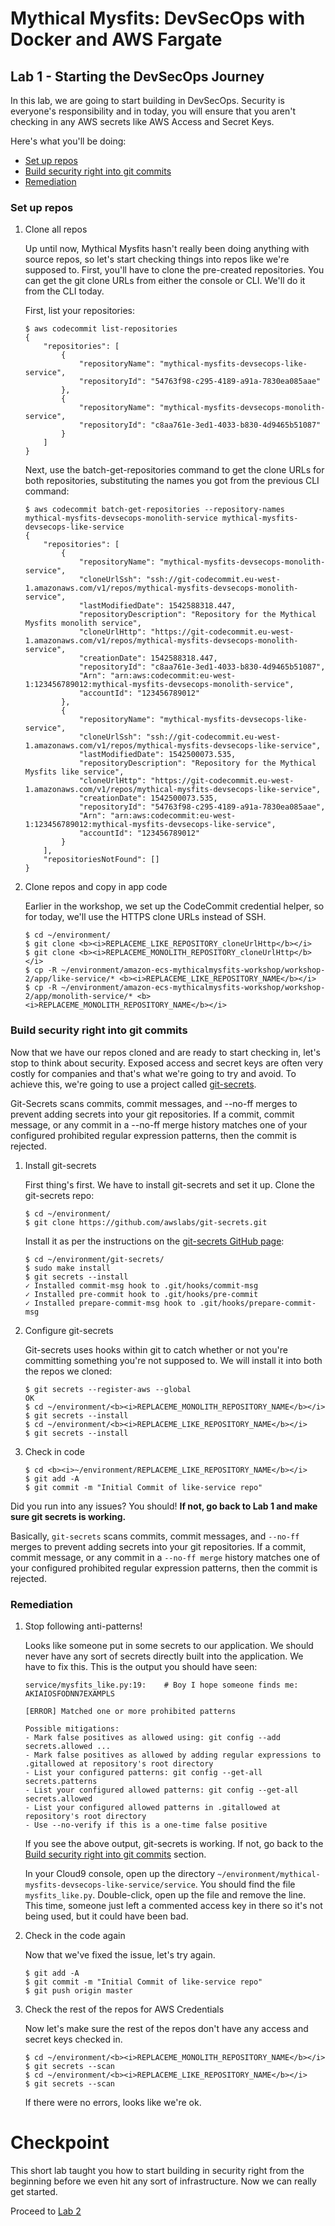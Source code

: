 # Mythical Mysfits: DevSecOps with Docker and AWS Fargate

## Lab 1 - Starting the DevSecOps Journey

In this lab, we are going to start building in DevSecOps. Security is everyone's responsibility and in today, you will ensure that you aren't checking in any AWS secrets like AWS Access and Secret Keys.

Here's what you'll be doing:

* [Set up repos](#set-up-repos)
* [Build security right into git commits](#build-security-right-into-git-commits)
* [Remediation](#rsemediation)

### Set up repos

1. Clone all repos

    Up until now, Mythical Mysfits hasn't really been doing anything with source repos, so let's start checking things into repos like we're supposed to. First, you'll have to clone the pre-created repositories. You can get the git clone URLs from either the console or CLI. We'll do it from the CLI today.

    First, list your repositories:

    ```
    $ aws codecommit list-repositories
    {
        "repositories": [
            {
                "repositoryName": "mythical-mysfits-devsecops-like-service",
                "repositoryId": "54763f98-c295-4189-a91a-7830ea085aae"
            },
            {
                "repositoryName": "mythical-mysfits-devsecops-monolith-service",
                "repositoryId": "c8aa761e-3ed1-4033-b830-4d9465b51087"
            }
        ]
    }
    ```

    Next, use the batch-get-repositories command to get the clone URLs for both repositories, substituting the names you got from the previous CLI command:

    ```
    $ aws codecommit batch-get-repositories --repository-names mythical-mysfits-devsecops-monolith-service mythical-mysfits-devsecops-like-service
    {
        "repositories": [
            {
                "repositoryName": "mythical-mysfits-devsecops-monolith-service",
                "cloneUrlSsh": "ssh://git-codecommit.eu-west-1.amazonaws.com/v1/repos/mythical-mysfits-devsecops-monolith-service",
                "lastModifiedDate": 1542588318.447,
                "repositoryDescription": "Repository for the Mythical Mysfits monolith service",
                "cloneUrlHttp": "https://git-codecommit.eu-west-1.amazonaws.com/v1/repos/mythical-mysfits-devsecops-monolith-service",
                "creationDate": 1542588318.447,
                "repositoryId": "c8aa761e-3ed1-4033-b830-4d9465b51087",
                "Arn": "arn:aws:codecommit:eu-west-1:123456789012:mythical-mysfits-devsecops-monolith-service",
                "accountId": "123456789012"
            },
            {
                "repositoryName": "mythical-mysfits-devsecops-like-service",
                "cloneUrlSsh": "ssh://git-codecommit.eu-west-1.amazonaws.com/v1/repos/mythical-mysfits-devsecops-like-service",
                "lastModifiedDate": 1542500073.535,
                "repositoryDescription": "Repository for the Mythical Mysfits like service",
                "cloneUrlHttp": "https://git-codecommit.eu-west-1.amazonaws.com/v1/repos/mythical-mysfits-devsecops-like-service",
                "creationDate": 1542500073.535,
                "repositoryId": "54763f98-c295-4189-a91a-7830ea085aae",
                "Arn": "arn:aws:codecommit:eu-west-1:123456789012:mythical-mysfits-devsecops-like-service",
                "accountId": "123456789012"
            }
        ],
        "repositoriesNotFound": []
    }
    ```

2. Clone repos and copy in app code

    Earlier in the workshop, we set up the CodeCommit credential helper, so for today, we'll use the HTTPS clone URLs instead of SSH.

    ```
    $ cd ~/environment/
    $ git clone <b><i>REPLACEME_LIKE_REPOSITORY_cloneUrlHttp</b></i>
    $ git clone <b><i>REPLACEME_MONOLITH_REPOSITORY_cloneUrlHttp</b></i>
    $ cp -R ~/environment/amazon-ecs-mythicalmysfits-workshop/workshop-2/app/like-service/* <b><i>REPLACEME_LIKE_REPOSITORY_NAME</b></i>
    $ cp -R ~/environment/amazon-ecs-mythicalmysfits-workshop/workshop-2/app/monolith-service/* <b><i>REPLACEME_MONOLITH_REPOSITORY_NAME</b></i>
    ```

### Build security right into git commits

Now that we have our repos cloned and are ready to start checking in, let's stop to think about security. Exposed access and secret keys are often very costly for companies and that's what we're going to try and avoid. To achieve this, we're going to use a project called [git-secrets](https://github.com/awslabs/git-secrets).

Git-Secrets scans commits, commit messages, and --no-ff merges to prevent adding secrets into your git repositories. If a commit, commit message, or any commit in a --no-ff merge history matches one of your configured prohibited regular expression patterns, then the commit is rejected.

1. Install git-secrets

    First thing's first. We have to install git-secrets and set it up. Clone the git-secrets repo:

    ```
    $ cd ~/environment/
    $ git clone https://github.com/awslabs/git-secrets.git
    ```

    Install it as per the instructions on the [git-secrets GitHub page](https://github.com/awslabs/git-secrets#installing-git-secrets):

    ```
    $ cd ~/environment/git-secrets/
    $ sudo make install
    $ git secrets --install
    ✓ Installed commit-msg hook to .git/hooks/commit-msg
    ✓ Installed pre-commit hook to .git/hooks/pre-commit
    ✓ Installed prepare-commit-msg hook to .git/hooks/prepare-commit-msg
    ```

2. Configure git-secrets

    Git-secrets uses hooks within git to catch whether or not you're committing something you're not supposed to. We will install it into both the repos we cloned:

    ```
    $ git secrets --register-aws --global
    OK
    $ cd ~/environment/<b><i>REPLACEME_MONOLITH_REPOSITORY_NAME</b></i>
    $ git secrets --install
    $ cd ~/environment/<b><i>REPLACEME_LIKE_REPOSITORY_NAME</b></i>
    $ git secrets --install
    ```

3. Check in code
    ```
    $ cd <b><i>~/environment/REPLACEME_LIKE_REPOSITORY_NAME</b></i>
    $ git add -A
    $ git commit -m "Initial Commit of like-service repo"
    ```

Did you run into any issues? You should! **If not, go back to Lab 1 and make sure git secrets is working.**

Basically, `git-secrets` scans commits, commit messages, and `--no-ff` merges to prevent adding secrets into your git repositories. If a commit, commit message, or any commit in a `--no-ff merge` history matches one of your configured prohibited regular expression patterns, then the commit is rejected.

### Remediation

1. Stop following anti-patterns!

    Looks like someone put in some secrets to our application. We should never have any sort of secrets directly built into the application. We have to fix this. This is the output you should have seen:

    ```
    service/mysfits_like.py:19:    # Boy I hope someone finds me: AKIAIOSFODNN7EXAMPLS

    [ERROR] Matched one or more prohibited patterns

    Possible mitigations:
    - Mark false positives as allowed using: git config --add secrets.allowed ...
    - Mark false positives as allowed by adding regular expressions to .gitallowed at repository's root directory
    - List your configured patterns: git config --get-all secrets.patterns
    - List your configured allowed patterns: git config --get-all secrets.allowed
    - List your configured allowed patterns in .gitallowed at repository's root directory
    - Use --no-verify if this is a one-time false positive
    ```

    If you see the above output, git-secrets is working. If not, go back to the [Build security right into git commits](#build-security-right-into-git-commits) section.

    In your Cloud9 console, open up the directory `~/environment/mythical-mysfits-devsecops-like-service/service`. You should find the file `mysfits_like.py`. Double-click, open up the file and remove the line. This time, someone just left a commented access key in there so it's not being used, but it could have been bad.

2. Check in the code again

    Now that we've fixed the issue, let's try again.
    ```
    $ git add -A
    $ git commit -m "Initial Commit of like-service repo"
    $ git push origin master
    ```

3. Check the rest of the repos for AWS Credentials

    Now let's make sure the rest of the repos don't have any access and secret keys checked in.

    ```
    $ cd ~/environment/<b><i>REPLACEME_MONOLITH_REPOSITORY_NAME</b></i>
    $ git secrets --scan
    $ cd ~/environment/<b><i>REPLACEME_LIKE_REPOSITORY_NAME</b></i>
    $ git secrets --scan
    ```

    If there were no errors, looks like we're ok.

# Checkpoint

This short lab taught you how to start building in security right from the beginning before we even hit any sort of infrastructure. Now we can really get started.

Proceed to [Lab 2](../Lab-2)
